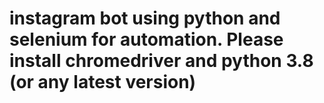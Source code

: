 # instagram bot using python and selenium for automation. Please install chromedriver and python 3.8 (or any latest version) 
